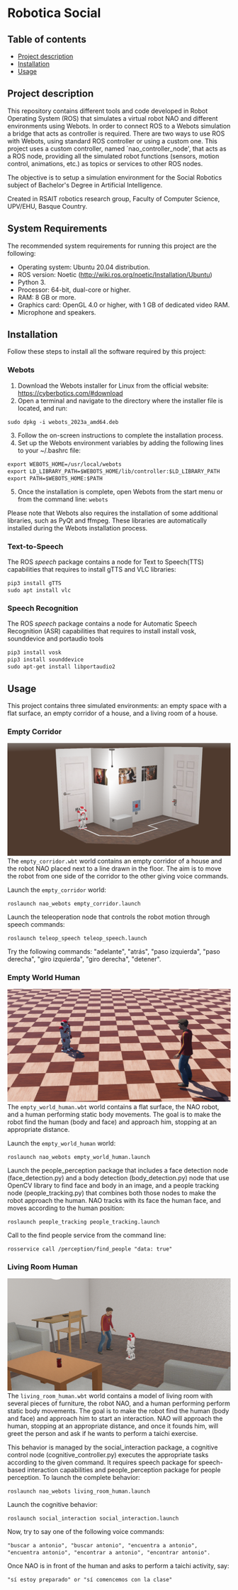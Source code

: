 # Robotica Social
## Table of contents
* [Project description](#project-description)
* [Installation](#installation)
* [Usage](#usage)

## Project description
This repository contains different tools and code developed in Robot Operating System (ROS) that simulates a virtual robot NAO and different environments using Webots. In order to connect ROS to a Webots simulation a bridge that acts as controller is required. There are two ways to use ROS with Webots, using standard ROS controller or using a custom one. This project uses a custom controller, named ´nao_controller_node', that acts as a ROS node, providing all the simulated robot functions (sensors, motion control, animations, etc.) as topics or services to other ROS nodes.

The objective is to setup a simulation environment for the Social Robotics subject of Bachelor's Degree in Artificial Intelligence. 

Created in RSAIT robotics research group, Faculty of Computer Science, UPV/EHU, Basque Country.

## System Requirements
The recommended system requirements for running this project are the following:
- Operating system: Ubuntu 20.04 distribution.
- ROS version: Noetic (http://wiki.ros.org/noetic/Installation/Ubuntu)
- Python 3.
- Processor: 64-bit, dual-core or higher.
- RAM: 8 GB or more.
- Graphics card: OpenGL 4.0 or higher, with 1 GB of dedicated video RAM.
- Microphone and speakers.

## Installation
Follow these steps to install all the software required by this project:

### Webots
1. Download the Webots installer for Linux from the official website: https://cyberbotics.com/#download
2. Open a terminal and navigate to the directory where the installer file is located, and run:
```
sudo dpkg -i webots_2023a_amd64.deb
```
3. Follow the on-screen instructions to complete the installation process.
4. Set up the Webots environment variables by adding the following lines to your ~/.bashrc file:
```
export WEBOTS_HOME=/usr/local/webots
export LD_LIBRARY_PATH=$WEBOTS_HOME/lib/controller:$LD_LIBRARY_PATH
export PATH=$WEBOTS_HOME:$PATH
```
5. Once the installation is complete, open Webots from the start menu or from the command line: `webots`

Please note that Webots also requires the installation of some additional libraries, such as PyQt and ffmpeg. These libraries are automatically installed during the Webots installation process.

### Text-to-Speech
The ROS *speech* package contains a node for Text to Speech(TTS) capabilities that requires to install gTTS and VLC libraries:
```
pip3 install gTTS
sudo apt install vlc
```
### Speech Recognition
The ROS *speech* package contains a node for Automatic Speech Recognition (ASR) capabilities that requires to install install vosk, sounddevice and  portaudio tools
```
pip3 install vosk
pip3 install sounddevice
sudo apt-get install libportaudio2
```
## Usage
This project contains three simulated environments: an empty space with a flat surface, an empty corridor of a house, and a living room of a house. 

### Empty Corridor
![Empty Corridor](images/empty_corridor.png)
The `empty_corridor.wbt` world contains an empty corridor of a house and the robot NAO placed next to a line drawn in the floor. The aim is to move the robot from one side of the corridor to the other giving voice commands.

Launch the `empty_corridor` world:
```
roslaunch nao_webots empty_corridor.launch
```
Launch the teleoperation node that controls the robot motion through speech commands:
```
roslaunch teleop_speech teleop_speech.launch
```
Try the following commands: "adelante", "atrás", "paso izquierda", "paso derecha", "giro izquierda", "giro derecha", "detener".

### Empty World Human
![Empty World Human](images/empty_world_human.png)
The `empty_world_human.wbt` world contains a flat surface, the NAO robot, and a human performing static body movements. The goal is to make the robot find the human (body and face) and approach him, stopping at an appropriate distance.

Launch the `empty_world_human` world:
```
roslaunch nao_webots empty_world_human.launch
```
Launch the people_perception package that includes a face detection node (face_detection.py) and a body detection (body_detection.py) node that use OpenCV library to find face and body in an image, and a people tracking node (people_tracking.py) that combines both those nodes to make the robot approach the human. NAO tracks with its face the human face, and moves according to the human position:
```
roslaunch people_tracking people_tracking.launch
```
Call to the find people service from the command line:
```
rosservice call /perception/find_people "data: true"
```
### Living Room Human
![Living Room Human](images/living_room_human.png)
The `living_room_human.wbt` world contains a model of living room with several pieces of furniture, the robot NAO, and a human performing perform static body movements. The goal is to make the robot find the human (body and face) and approach him to start an interaction. NAO will approach the human, stopping at an appropriate distance, and once it founds him, will greet the person and ask if he wants to perform a taichi exercise.

This behavior is managed by the social_interaction package, a cognitive control node (cognitive_controller.py) executes the appropriate tasks according to the given command. It requires speech package for speech-based interaction capabilities and people_perception package for people perception. To launch the complete behavior:
```
roslaunch nao_webots living_room_human.launch
```
Launch the cognitive behavior:
```
roslaunch social_interaction social_interaction.launch
```
Now, try to say one of the following voice commands:
```
"buscar a antonio", "buscar antonio", "encuentra a antonio", "encuentra antonio", "encontrar a antonio", "encontrar antonio".
```
Once NAO is in front of the human and asks to perform a taichi activity, say: 
```
"sí estoy preparado" or "sí comencemos con la clase"
```
